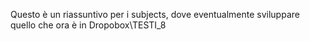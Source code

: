 Questo è un riassuntivo per i subjects, dove eventualmente sviluppare quello che ora è in Dropobox\TESTI_8
